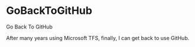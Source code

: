 # GoBackToGitHub
Go Back To GitHub

After many years using Microsoft TFS, finally, I can get back to use GitHub.
